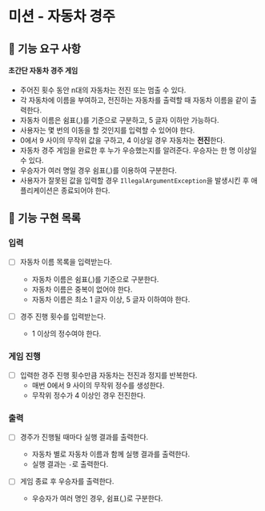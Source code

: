 # 미션 - 자동차 경주

## 🚀 기능 요구 사항

#### 초간단 자동차 경주 게임

- 주어진 횟수 동안 n대의 자동차는 전진 또는 멈출 수 있다.
- 각 자동차에 이름을 부여하고, 전진하는 자동차를 출력할 때 자동차 이름을 같이 출력한다.
- 자동차 이름은 쉼표(,)를 기준으로 구분하고, 5 글자 이하만 가능하다.
- 사용자는 몇 번의 이동을 할 것인지를 입력할 수 있어야 한다.
- 0에서 9 사이의 무작위 값을 구하고, 4 이상일 경우 자동차는 **전진**한다.
- 자동차 경주 게임을 완료한 후 누가 우승했는지를 알려준다. 우승자는 한 명 이상일 수 있다.
- 우승자가 여러 명일 경우 쉼표(,)를 이용하여 구분한다.
- 사용자가 잘못된 값을 입력할 경우 `IllegalArgumentException`을 발생시킨 후 애플리케이션은 종료되어야 한다.

## 🎯 기능 구현 목록

### 입력

- [ ] 자동차 이름 목록을 입력받는다.
    - 자동차 이름은 쉼표(,)를 기준으로 구분한다.
    - 자동차 이름은 중복이 없어야 한다.
    - 자동차 이름은 최소 1 글자 이상, 5 글자 이하여야 한다.

- [ ] 경주 진행 횟수를 입력받는다.
    - 1 이상의 정수여야 한다.

### 게임 진행

- [ ] 입력한 경주 진행 횟수만큼 자동차는 전진과 정지를 반복한다.
    - 매번 0에서 9 사이의 무작위 정수를 생성한다.
    - 무작위 정수가 4 이상인 경우 전진한다.

### 출력

- [ ] 경주가 진행될 때마다 실행 결과를 출력한다.
    - 자동차 별로 자동차 이름과 함께 실행 결과를 출력한다.
    - 실행 결과는 `-`로 출력한다.

- [ ] 게임 종료 후 우승자를 출력한다. 
    - 우승자가 여러 명인 경우, 쉼표(,)로 구분한다.